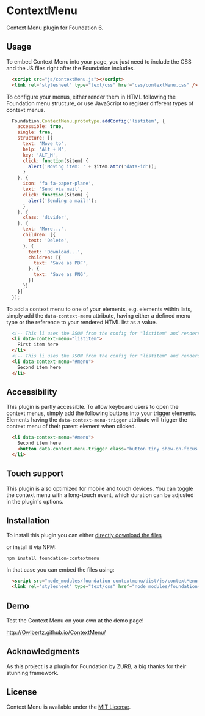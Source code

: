 # ContextMenu
Context Menu plugin for Foundation 6.

## Usage
To embed Context Menu into your page, you just need to include the CSS and the JS files right after the Foundation includes.
```html
  <script src="js/contextMenu.js"></script>
  <link rel="stylesheet" type="text/css" href="css/contextMenu.css" />
```

To configure your menus, either render them in HTML following the Foundation menu structure, or use JavaScript to register different types of context menus.
```js
  Foundation.ContextMenu.prototype.addConfig('listitem', {
    accessible: true,
    single: true,
    structure: [{
      text: 'Move to',
      help: 'Alt + M',
      key: 'ALT_M',  
      click: function($item) {
        alert('Moving item: ' + $item.attr('data-id'));
      }
    }, {
      icon: 'fa fa-paper-plane',
      text: 'Send via mail',  
      click: function($item) {
        alert('Sending a mail!');
      }
    }, {
      class: 'divider',
    }, {
      text: 'More...',
      children: [{
        text: 'Delete',
      }, {
        text: 'Download...',
        children: [{
          text: 'Save as PDF',
        }, {
          text: 'Save as PNG',
        }]
      }]
    }]
  });
```
To add a context menu to one of your elements, e.g. elements within lists, simply add the `data-context-menu` attribute, having either a defined menu type or the reference to your rendered HTML list as a value.
```html
  <!-- This li uses the JSON from the config for "listitem" and renders it as the context menu -->
  <li data-context-menu="listitem">
    First item here
  </li>
  <!-- This li uses the JSON from the config for "listitem" and renders it as the context menu -->
  <li data-context-menu="#menu">
    Second item here
  </li>
```

## Accessibility
This plugin is partly accessible. To allow keyboard users to open the context menus, simply add the following buttons into your trigger elements. Elements having the `data-context-menu-trigger` attribute will trigger the context menu of their parent element when clicked.
```html
  <li data-context-menu="#menu">
    Second item here
    <button data-context-menu-trigger class="button tiny show-on-focus pull-right">Open menu</button>
  </li>
```
## Touch support
This plugin is also optimized for mobile and touch devices. You can toggle the context menu with a long-touch event, which duration can be adjusted in the plugin's options.

## Installation
To install this plugin you can either [directly download the files](https://github.com/Owlbertz/ContextMenu/archive/master.zip)

or install it via NPM:

```shell
npm install foundation-contextmenu
```

In that case you can embed the files using:

```html
  <script src="node_modules/foundation-contextmenu/dist/js/contextMenu.js" type="text/javascript"></script>
  <link rel="stylesheet" type="text/css" href="node_modules/foundation-contextmenu/dist/css/contextMenu.css" />
```

## Demo
Test the Context Menu on your own at the demo page!

http://Owlbertz.github.io/ContextMenu/

## Acknowledgments
As this project is a plugin for Foundation by ZURB, a big thanks for their stunning framework.

## License
Context Menu is available under the [MIT License](http://opensource.org/licenses/MIT).